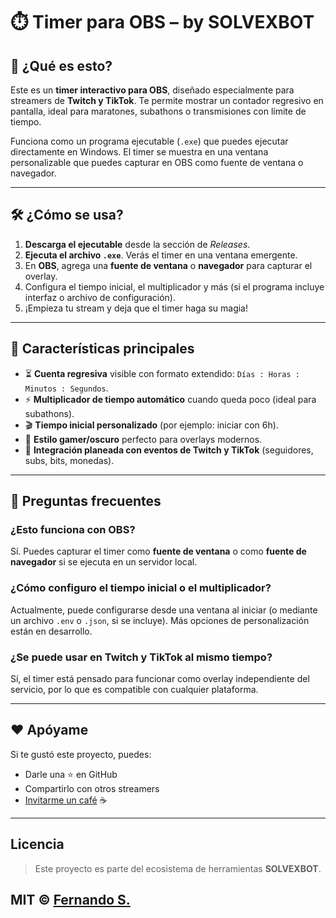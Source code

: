 # ⏱️ Timer para OBS – by SOLVEXBOT

## 🚀 ¿Qué es esto?

Este es un **timer interactivo para OBS**, diseñado especialmente para streamers de **Twitch y TikTok**. Te permite mostrar un contador regresivo en pantalla, ideal para maratones, subathons o transmisiones con límite de tiempo.

Funciona como un programa ejecutable (`.exe`) que puedes ejecutar directamente en Windows. El timer se muestra en una ventana personalizable que puedes capturar en OBS como fuente de ventana o navegador.

---

## 🛠️ ¿Cómo se usa?

1. **Descarga el ejecutable** desde la sección de _Releases_.
2. **Ejecuta el archivo `.exe`**. Verás el timer en una ventana emergente.
3. En **OBS**, agrega una **fuente de ventana** o **navegador** para capturar el overlay.
4. Configura el tiempo inicial, el multiplicador y más (si el programa incluye interfaz o archivo de configuración).
5. ¡Empieza tu stream y deja que el timer haga su magia!

---

## 🧩 Características principales

- ⏳ **Cuenta regresiva** visible con formato extendido: `Días : Horas : Minutos : Segundos`.
- ⚡ **Multiplicador de tiempo automático** cuando queda poco (ideal para subathons).
- 🎬 **Tiempo inicial personalizado** (por ejemplo: iniciar con 6h).
- 🎨 **Estilo gamer/oscuro** perfecto para overlays modernos.
- 🔔 **Integración planeada con eventos de Twitch y TikTok** (seguidores, subs, bits, monedas).

---

## 🧠 Preguntas frecuentes

### ¿Esto funciona con OBS?
Sí. Puedes capturar el timer como **fuente de ventana** o como **fuente de navegador** si se ejecuta en un servidor local.

### ¿Cómo configuro el tiempo inicial o el multiplicador?
Actualmente, puede configurarse desde una ventana al iniciar (o mediante un archivo `.env` o `.json`, si se incluye). Más opciones de personalización están en desarrollo.

### ¿Se puede usar en Twitch y TikTok al mismo tiempo?
Sí, el timer está pensado para funcionar como overlay independiente del servicio, por lo que es compatible con cualquier plataforma.

---

## ❤️ Apóyame

Si te gustó este proyecto, puedes:

- Darle una ⭐ en GitHub  
- Compartirlo con otros streamers  
- [Invitarme un café](https://paypal.me/FSalinasAyala) ☕  

---
## Licencia

> Este proyecto es parte del ecosistema de herramientas **SOLVEXBOT**.

MIT © [Fernando S.](https://www.twitch.tv/fernando_s16)
---

